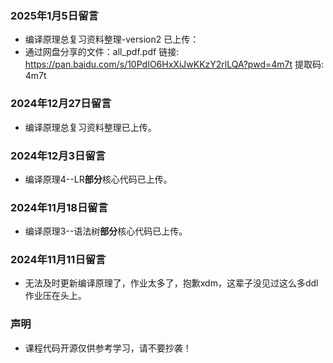 ### 2025年1月5日留言
* 编译原理总复习资料整理-version2 已上传：
* 通过网盘分享的文件：all_pdf.pdf
链接: https://pan.baidu.com/s/10PdIO6HxXiJwKKzY2rlLQA?pwd=4m7t 提取码: 4m7t


### 2024年12月27日留言
* 编译原理总复习资料整理已上传。

### 2024年12月3日留言
* 编译原理4--LR**部分**核心代码已上传。

### 2024年11月18日留言
* 编译原理3--语法树**部分**核心代码已上传。

### 2024年11月11日留言
* 无法及时更新编译原理了，作业太多了，抱歉xdm，这辈子没见过这么多ddl作业压在头上。
### 声明
* 课程代码开源仅供参考学习，请不要抄袭！
